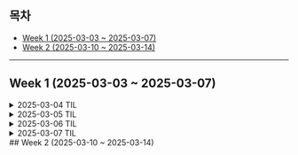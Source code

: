 ## 목차
- [Week 1 (2025-03-03 ~ 2025-03-07)](#week-1-2025-03-03---2025-03-07)
- [Week 2 (2025-03-10 ~ 2025-03-14)](#week-2-2025-03-10---2025-03-14)

---

## Week 1 (2025-03-03 ~ 2025-03-07)

<details>
  <summary>2025-03-04 TIL</summary>

### OOP의 안티 패턴
**1.스마트 UI**  
- 컨트롤러 레이어의 코드에서 모든 로직을 처리하는 형태.
- 컨트롤러가 제어, 비즈니스 로직, 영속성 관리 등 모든 일을 처리
- 이는 피해하는 안티 패턴 

**2.양방향 레이어드 아키텍처**
- 레이어드 아키텍처 하에서 상위 레이어는 하위 레이어에 의존 -> 역전되서는 X
- 즉, 레이어드 아키텍처 구현 시 레이어의 의존 방향은 단방향을 유지해야함.
- Controller단에서 사용한 Request Dto는 다시 사용되서는 X.
- 이를 위해 Controller에서 받은 Request Dto는 Command 형태로 변환되서 Service 단으로 전송되어야 함.

**3.트랜잭션 스크립트**
- 서비스 레이어의 클래스가 트랜잭션을 동작시키 듯 저장소에서 데이터를 가져와 연산 처리 및 저장하는 안티 패턴의 형태 
- 비지니스 로직은 도메인 모델에 담겨야 함. 
- 이를 통해 Service 레이어는 도메인 객체들을 불러 오고, 이들이 협력할 수 있는 공간을 주는 정도에 그쳐야 함. 

### 

</details>

<details>
  <summary>2025-03-05 TIL</summary>

### 블록체인의 트랜잭션

- 외부 소유 계정(EOA)에 의해 서명된 메시지
- 이더리움 네트워크에 전송되고 블록체인에 기록된다.
- 블록체인 상태 변경을 유발하거나 컨트랙트를 실행하는 유일한 방법
- 이더리움은 독자적으로 상태가 변경되지 않고
- 컨트랙트는 독자적으로 실행되지 않는다.

### 

</details>

<details>
  <summary>2025-03-06 TIL</summary>

## N:M 관계 테이블 설계

  1. 복합 키를 사용하는 방식
    - 두 개의 외래 키를 기본 키(PK) 로 사용하여 중복을 방지함.
      단순한 관계 매핑에 적합.

  2. 단일 기본 키를 사용하는 방식 (Surrogate Key 방식)
    - 관계 테이블에서 별도의 자동 증가 PK 를 추가하고, 두 개의 외래 키를 따로 설정.
      두 개의 외래키 조합을 유니크 제약 조건으로 설정하여 중복 방지 가능.
     확장성이 뛰어나고 추가적인 속성(예: 생성일, 상태 값 등) 저장이 필요할 때 유리함.

  ### 어떤 경우에 복합 키를 사용할까?

  1. 관계 자체가 단순한 경우 (단순한 N:M 매핑)

    - 중간 테이블에 추가적인 정보가 필요 없고, 그냥 연결 역할만 할 때 복합 키 사용이 적합.
      예: 학생(Student) - 강의(Course) 관계에서, 단순한 수강 관계라면 복합 키 사용 가능.
      성능을 고려해야 하는 경우

  2. 성능을 고려해야 하는 경우

    - 복합 키를 사용하면 불필요한 인덱스를 줄일 수 있어 조회 성능이 약간 더 좋을 수도 있음.
      하지만 이는 데이터량과 쿼리 패턴에 따라 다름.

  ### 언제 단일 기본 키(Surrogate Key)를 사용할까?
    
  1. 관계 테이블에 추가적인 속성이 필요한 경우

    - 중간 테이블에 created_at, status, role 등의 추가적인 필드가 필요할 경우.
      예: 사용자(User) - 그룹(Group) 관계에서, 그룹 내에서 역할(관리자/멤버)이 필요한 경우.

  2. JPA를 사용할 때 관리가 쉬운 경우

    - JPA에서 복합 키는 @IdClass 또는 @EmbeddedId 를 사용해야 하고, 구현이 복잡해질 수 있음.
      단일 기본 키를 사용하면 @ManyToOne 관계로 쉽게 매핑 가능.

### 

</details>

<details>
  <summary>2025-03-07 TIL </summary>

### Smart Contract

- 디지털 형식으로 명시된 서약들의 집합

### 블록체인에서의 정의

- 불변의 컴퓨터 프로그램 → 마스터링 이더리움
- 불변, 한 번 배포되면 변경 불가
- 결정적, 실행한 결과가 모두 같음
- EVM 위에서 동작 (ethereum virtual machine)
- 탈중앙화된 World Computer 동일한 상태를 유지

### Smart Contract를 작성하는 언어 (이더리움)

- Solidity(주로 사용)
- LLL
- Viper
- Assembly

### Smart Contract 배포와 호출

기억해야될 용어

- bytecode : 내가 작성한 Smart Contract Code에 컴파일된 코드
- ABI (Application Binary Interface) : 컨트랙트 안에 정의되어 있는 function의 리스트
- CA : 컨트랙트 배포 후 쓰게 될 주소

</details>
## Week 2 (2025-03-10 ~ 2025-03-14)

